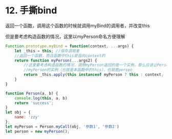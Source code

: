 # 12. 手撕bind

返回一个函数，调用这个函数的时候就调用myBind的调用者，并改变this

但是要考虑构造函数的情况，这里以myPerson命名方便理解

```javascript
Function.prototype.myBind = function(context, ...args) {
    let _this = this; //保存调用者
    //返回一个函数，而且函数中this是指向context的
    return function myPerson(...args2) {
        //这里要考虑构造函数的情况，调用myPerson返回的是一个实例，那么应该让Person中的this指向
        //myPerson的实例（也就是本函数中的this），也就是person
        return _this.apply(this instanceof myPerson ? this : context, [...args, ...args2])
    }
}

function Person(a, b) {
    console.log(this, a, b)
    return 'success';
}
let obj = {
    name: 'zzy'
};
let myPerson = Person.myCall(obj, '参数1', '参数2')
let person = new myPerson();
```
